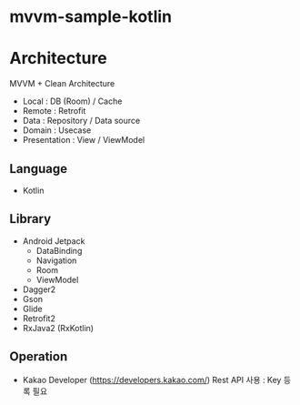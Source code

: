 # mvvm-sample-kotlin

# Architecture

MVVM + Clean Architecture

- Local : DB (Room) / Cache
- Remote : Retrofit
- Data : Repository / Data source
- Domain : Usecase
- Presentation : View / ViewModel

## Language
- Kotlin

## Library

- Android Jetpack
  * DataBinding
  * Navigation
  * Room
  * ViewModel
- Dagger2
- Gson
- Glide
- Retrofit2
- RxJava2 (RxKotlin)

## Operation

- Kakao Developer (https://developers.kakao.com/) Rest API 사용 : Key 등록 필요
